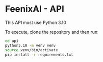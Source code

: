 # FeenixAI - API

This API most use Python 3.10

To execute, clone the repository and then run:

```bash
cd api
python3.10 -m venv venv
source venv/bin/activate
pip install -r requirements.txt
```